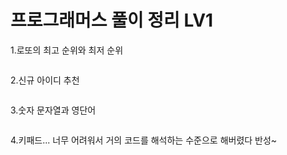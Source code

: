 # 프로그래머스 풀이 정리 LV1

1.로또의 최고 순위와 최저 순위
```

```
2.신규 아이디 추천
```

```
3.숫자 문자열과 영단어
```

```
4.키패드... 너무 어려워서 거의 코드를 해석하는 수준으로 해버렸다 반성~
```

```


